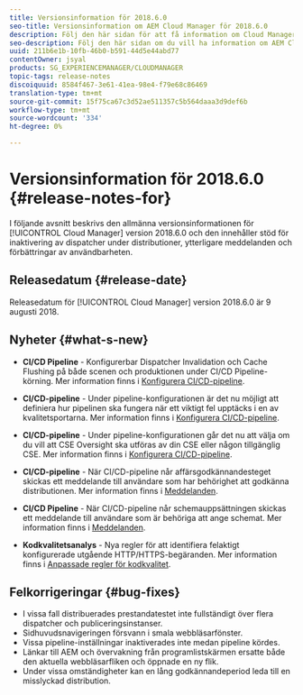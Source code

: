 ```yaml
---
title: Versionsinformation för 2018.6.0
seo-title: Versionsinformation om AEM Cloud Manager för 2018.6.0
description: Följ den här sidan för att få information om Cloud Manager version 2018.6.0.
seo-description: Följ den här sidan om du vill ha information om AEM Cloud Manager version 2018.6.0.
uuid: 211b6e1b-10fb-46b0-b591-44d5e44abd77
contentOwner: jsyal
products: SG_EXPERIENCEMANAGER/CLOUDMANAGER
topic-tags: release-notes
discoiquuid: 8584f467-3e61-41ea-98e4-f79e68c86469
translation-type: tm+mt
source-git-commit: 15f75ca67c3d52ae511357c5b564daaa3d9def6b
workflow-type: tm+mt
source-wordcount: '334'
ht-degree: 0%

---
```



# Versionsinformation för 2018.6.0 {#release-notes-for}

I följande avsnitt beskrivs den allmänna versionsinformationen för [!UICONTROL Cloud Manager] version 2018.6.0 och den innehåller stöd för inaktivering av dispatcher under distributioner, ytterligare meddelanden och förbättringar av användbarheten.

## Releasedatum {#release-date}

Releasedatum för [!UICONTROL Cloud Manager] version 2018.6.0 är 9 augusti 2018.

## Nyheter {#what-s-new}

* **CI/CD Pipeline**  - Konfigurerbar Dispatcher Invalidation och Cache Flushing på både scenen och produktionen under CI/CD Pipeline-körning. Mer information finns i [Konfigurera CI/CD-pipeline](configuring-pipeline.md).

* **CI/CD-pipeline**  - Under pipeline-konfigurationen är det nu möjligt att definiera hur pipelinen ska fungera när ett viktigt fel upptäcks i en av kvalitetsportarna. Mer information finns i [Konfigurera CI/CD-pipeline](configuring-pipeline.md).

* **CI/CD-pipeline**  - Under pipeline-konfigurationen går det nu att välja om du vill att CSE Oversight ska utföras av din CSE eller någon tillgänglig CSE. Mer information finns i [Konfigurera CI/CD-pipeline](configuring-pipeline.md).

* **CI/CD-pipeline** - När CI/CD-pipeline når affärsgodkännandesteget skickas ett meddelande till användare som har behörighet att godkänna distributionen. Mer information finns i [Meddelanden](notifications.md).

* **CI/CD Pipeline**  - När CI/CD-pipeline når schemauppsättningen skickas ett meddelande till användare som är behöriga att ange schemat. Mer information finns i [Meddelanden](notifications.md).

* **Kodkvalitetsanalys**  - Nya regler för att identifiera felaktigt konfigurerade utgående HTTP/HTTPS-begäranden. Mer information finns i [Anpassade regler för kodkvalitet](custom-code-quality-rules.md).

## Felkorrigeringar {#bug-fixes}

* I vissa fall distribuerades prestandatestet inte fullständigt över flera dispatcher och publiceringsinstanser.
* Sidhuvudsnavigeringen försvann i smala webbläsarfönster.
* Vissa pipeline-inställningar inaktiverades inte medan pipeline kördes.
* Länkar till AEM och övervakning från programlistskärmen ersatte både den aktuella webbläsarfliken och öppnade en ny flik.
* Under vissa omständigheter kan en lång godkännandeperiod leda till en misslyckad distribution.
